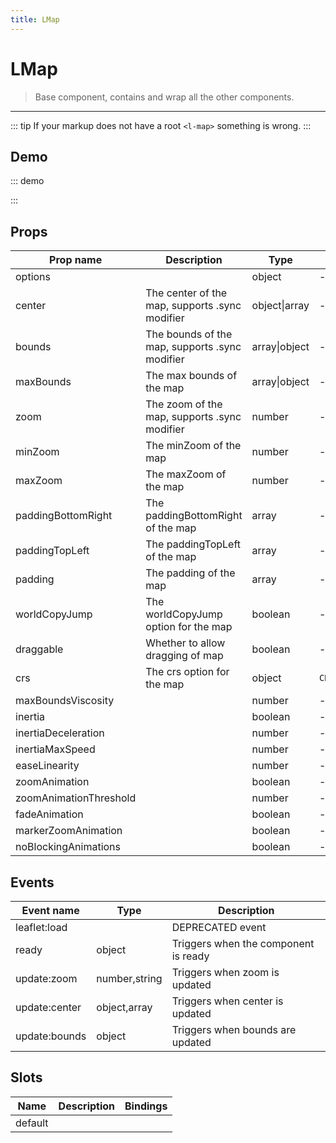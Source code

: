 ```yaml
---
title: LMap
---
```


# LMap

> Base component, contains and wrap all the other components.

---

::: tip
If your markup does not have a root `<l-map>` something is wrong.
:::

## Demo

::: demo
<template>

  <div style="height: 350px;">
    <div class="info" style="height: 15%">
      <span>Center: {{ center }}</span>
      <span>Zoom: {{ zoom }}</span>
      <span>Bounds: {{ bounds }}</span>
    </div>
    <l-map
      style="height: 80%; width: 100%"
      :zoom="zoom"
      :center="center"
      @update:zoom="zoomUpdated"
      @update:center="centerUpdated"
      @update:bounds="boundsUpdated"
    >
      <l-tile-layer :url="url"></l-tile-layer>
    </l-map>
  </div>
</template>

<script>
import {LMap, LTileLayer} from 'vue2-leaflet';

export default {
  components: {
    LMap,
    LTileLayer,
  },
  data () {
    return {
      url: 'https://{s}.tile.openstreetmap.org/{z}/{x}/{y}.png',
      zoom: 3,
      center: [47.413220, -1.219482],
      bounds: null
    };
  },
  methods: {
    zoomUpdated (zoom) {
      this.zoom = zoom;
    },
    centerUpdated (center) {
      this.center = center;
    },
    boundsUpdated (bounds) {
      this.bounds = bounds;
    }
  }
}
</script>

:::

## Props

| Prop name              | Description                                    | Type          | Values         | Default            |
| ---------------------- | ---------------------------------------------- | ------------- | -------------- | ------------------ |
| options                |                                                | object        | -              | {}                 |
| center                 | The center of the map, supports .sync modifier | object\|array | -              | () => [0, 0]       |
| bounds                 | The bounds of the map, supports .sync modifier | array\|object | -              | null               |
| maxBounds              | The max bounds of the map                      | array\|object | -              | null               |
| zoom                   | The zoom of the map, supports .sync modifier   | number        | -              | 0                  |
| minZoom                | The minZoom of the map                         | number        | -              | null               |
| maxZoom                | The maxZoom of the map                         | number        | -              | null               |
| paddingBottomRight     | The paddingBottomRight of the map              | array         | -              | null               |
| paddingTopLeft         | The paddingTopLeft of the map                  | array         | -              | null               |
| padding                | The padding of the map                         | array         | -              | null               |
| worldCopyJump          | The worldCopyJump option for the map           | boolean       | -              | false              |
| draggable              | Whether to allow dragging of map               | boolean       | -              | true               |
| crs                    | The crs option for the map                     | object        | `CRS.EPSG3857` | () => CRS.EPSG3857 |
| maxBoundsViscosity     |                                                | number        | -              | null               |
| inertia                |                                                | boolean       | -              | null               |
| inertiaDeceleration    |                                                | number        | -              | null               |
| inertiaMaxSpeed        |                                                | number        | -              | null               |
| easeLinearity          |                                                | number        | -              | null               |
| zoomAnimation          |                                                | boolean       | -              | null               |
| zoomAnimationThreshold |                                                | number        | -              | null               |
| fadeAnimation          |                                                | boolean       | -              | null               |
| markerZoomAnimation    |                                                | boolean       | -              | null               |
| noBlockingAnimations   |                                                | boolean       | -              | false              |

## Events

| Event name    | Type          | Description                          |
| ------------- | ------------- | ------------------------------------ |
| leaflet:load  |               | DEPRECATED event                     |
| ready         | object        | Triggers when the component is ready |
| update:zoom   | number,string | Triggers when zoom is updated        |
| update:center | object,array  | Triggers when center is updated      |
| update:bounds | object        | Triggers when bounds are updated     |

## Slots

| Name    | Description | Bindings |
| ------- | ----------- | -------- |
| default |             |          |
